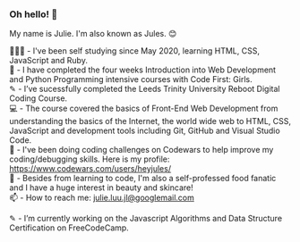### Oh hello! 👋

My name is Julie. I'm also known as Jules. 😊

👩🏻‍💻 - I've been self studying since May 2020, learning HTML, CSS, JavaScript and Ruby. <br>
🥳 - I have completed the four weeks Introduction into Web Development and Python Programming intensive courses with Code First: Girls. <br>
✎ - I’ve sucessfully completed the Leeds Trinity University Reboot Digital Coding Course. <br>
💻 - The course covered the basics of Front-End Web Development from understanding the basics of the Internet, the world wide web to HTML, CSS, JavaScript and development tools including Git, GitHub and Visual Studio Code. <br>
🌱 - I've been doing coding challenges on Codewars to help improve my coding/debugging skills. Here is my profile: https://www.codewars.com/users/heyjules/ <br>
💬 - Besides from learning to code, I'm also a self-professed food fanatic and I have a huge interest in beauty and skincare! <br>
📫 - How to reach me: julie.luu.jl@googlemail.com <br>

✎ - I’m currently working on the Javascript Algorithms and Data Structure Certification on FreeCodeCamp.
